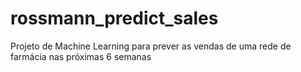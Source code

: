 # rossmann_predict_sales
Projeto de Machine Learning para prever as vendas de uma rede de farmácia nas próximas 6 semanas
